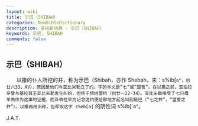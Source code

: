 ```yaml
---
layout: wiki
title: 示巴（SHIBAH）
categories: NewBibleDictionary
description: 圣经新词典 - 示巴（SHIBAH）
keywords: 示巴, SHIBAH
comments: false
---
```


## 示巴（SHIBAH）

　　以撒的仆人所挖的井，称为示巴（Shibah，亦作 Shebah，来：s%ib[`a^，创廿六33，AV），原因是他们与亚比米勒立了约。字的本义是“七”或“盟誓”。在以撒之前，亚伯拉罕曾与基拉耳王亚比米勒发生纠纷，但终于缔结盟约（创廿一22-34）。亚比米勒接受了七只母羊羔作为这事的证据，而亚伯拉罕为记念这约便给那地方起名叫别是巴（“七之井”，“盟誓之井”）。以撒再用旧称，但却取这字 s%eb[a{` 的阴性词 s%ib[`a^。

J.A.T.








